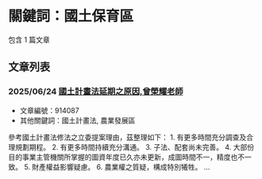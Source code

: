 # 關鍵詞：國土保育區

包含 1 篇文章

## 文章列表

### 2025/06/24 [國土計畫法延期之原因,曾榮耀老師](../../articles/914087_%E5%9C%8B%E5%9C%9F%E8%A8%88%E7%95%AB%E6%B3%95%E5%BB%B6%E6%9C%9F%E4%B9%8B%E5%8E%9F%E5%9B%A0%2C%E6%9B%BE%E6%A6%AE%E8%80%80%E8%80%81%E5%B8%AB.md)
- 文章編號：914087
- 其他關鍵詞：國土計畫法, 農業發展區

參考國土計畫法修法之立委提案理由，茲整理如下： 1. 有更多時間充分調查及合理規劃期程。 2. 有更多時間持續充分溝通。 3. 子法、配套尚未完善。 4. 大部份目的事業主管機關所掌握的圖資年度已久亦未更新，成圖時間不一，精度也不一致。 5. 財產權益影響疑慮。 6. 農業權之質疑，構成特別犧牲。 ...
